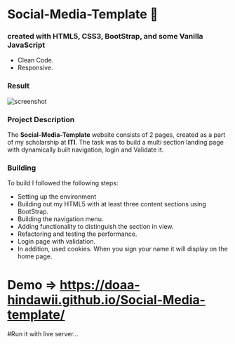# Social-Media-Template 🤳

### created with HTML5, CSS3, BootStrap, and some Vanilla JavaScript
- Clean Code.
- Responsive.

### Result 
![screenshot](images/login.jpeg)

### Project Description
The **Social-Media-Template** website consists of 2 pages, created as a part of my scholarship at **ITI**.
The task was to build a multi section landing page with dynamically built navigation, login and Validate it. 

### Building
To build I followed the following steps: 

- Setting up the environment
- Building out my HTML5 with at least three content sections using BootStrap.
- Building the navigation menu.
- Adding functionality to distinguish the section in view.
- Refactoring and testing the performance.
- Login page with validation.
- In addition, used cookies. When you sign your name it will display on the home page.

# Demo => https://doaa-hindawii.github.io/Social-Media-template/

#Run it with live server...
